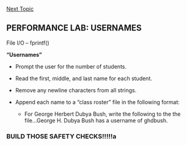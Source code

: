 <a href="https://github.com/CyberTrainingUSAF/05-C-Programming/blob/master/13_Memory_Management/01_concepts.md" rel="Next Topic"> Next Topic </a>

## PERFORMANCE LAB: USERNAMES

File I/O – fprintf()

**“Usernames”**

* Prompt the user for the number of students.
* Read the first, middle, and last name for each student.
* Remove any newline characters from all strings.


* Append each name to a “class roster” file in the following format:
    * For George Herbert Dubya Bush, write the following to the the file...George H. Dubya Bush has a username of ghdbush.

### BUILD THOSE SAFETY CHECKS!!!!!a
